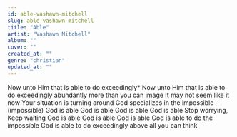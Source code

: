 ```yaml
---
id: able-vashawn-mitchell
slug: able-vashawn-mitchell
title: "Able"
artist: "Vashawn Mitchell"
album: ""
cover: ""
created_at: ""
genre: "christian"
updated_at: ""
---
```


Now unto Him that is able to do exceedingly*
Now unto Him that is able to do exceedingly abundantly more than you can image
It may not seem like it now
Your situation is turning around
God specializes in the impossible (impossible)
God is able
God is able
God is able
God is able
Stop worrying, Keep waiting
God is able
God is able
God is able
God is able to do the impossible
God is able to do exceedingly above all you can think